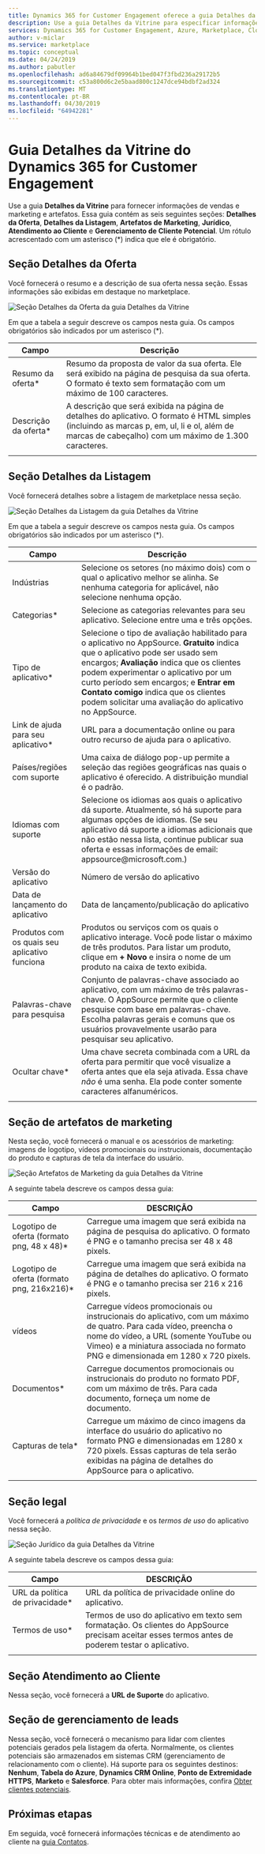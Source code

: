 ```yaml
---
title: Dynamics 365 for Customer Engagement oferece a guia Detalhes da vitrine | O Azure Marketplace
description: Use a guia Detalhes da Vitrine para especificar informações de vendas e marketing para uma oferta do Dynamics 365 for Customer Engagement.
services: Dynamics 365 for Customer Engagement, Azure, Marketplace, Cloud Partner Portal, AppSource
author: v-miclar
ms.service: marketplace
ms.topic: conceptual
ms.date: 04/24/2019
ms.author: pabutler
ms.openlocfilehash: ad6a84679df09964b1bed047f3fbd236a29172b5
ms.sourcegitcommit: c53a800d6c2e5baad800c1247dce94bdbf2ad324
ms.translationtype: MT
ms.contentlocale: pt-BR
ms.lasthandoff: 04/30/2019
ms.locfileid: "64942281"
---
```

# <a name="dynamics-365-for-customer-engagement-storefront-details-tab"></a>Guia Detalhes da Vitrine do Dynamics 365 for Customer Engagement

Use a guia **Detalhes da Vitrine** para fornecer informações de vendas e marketing e artefatos.  Essa guia contém as seis seguintes seções: **Detalhes da Oferta**, **Detalhes da Listagem**, **Artefatos de Marketing**, **Jurídico**, **Atendimento ao Cliente** e **Gerenciamento de Cliente Potencial**.  Um rótulo acrescentado com um asterisco (*) indica que ele é obrigatório.


## <a name="offer-details-section"></a>Seção Detalhes da Oferta

Você fornecerá o resumo e a descrição de sua oferta nessa seção.  Essas informações são exibidas em destaque no marketplace.
 
![Seção Detalhes da Oferta da guia Detalhes da Vitrine](./media/storefront-tab-offer-details.png)

Em que a tabela a seguir descreve os campos nesta guia. Os campos obrigatórios são indicados por um asterisco (*). 

|    **Campo**          |  **Descrição**               |
|  ---------------      |  ---------------               |
|  Resumo da oferta\*        | Resumo da proposta de valor da sua oferta. Ele será exibido na página de pesquisa da sua oferta. O formato é texto sem formatação com um máximo de 100 caracteres. |
|  Descrição da oferta\*    | A descrição que será exibida na página de detalhes do aplicativo. O formato é HTML simples (incluindo as marcas p, em, ul, li e ol, além de marcas de cabeçalho) com um máximo de 1.300 caracteres.  |
|  |  | 


## <a name="listing-details-section"></a>Seção Detalhes da Listagem

Você fornecerá detalhes sobre a listagem de marketplace nessa seção.

![Seção Detalhes da Listagem da guia Detalhes da Vitrine](./media/storefront-tab-listing-details.png)

Em que a tabela a seguir descreve os campos nesta guia. Os campos obrigatórios são indicados por um asterisco (*). 

|    **Campo**          |  **Descrição**               |
|  ---------------      |  ---------------               |
|  Indústrias           | Selecione os setores (no máximo dois) com o qual o aplicativo melhor se alinha. Se nenhuma categoria for aplicável, não selecione nenhuma opção.  |
|  Categorias\*         | Selecione as categorias relevantes para seu aplicativo. Selecione entre uma e três opções.  |
|  Tipo de aplicativo\*           | Selecione o tipo de avaliação habilitado para o aplicativo no AppSource. **Gratuito** indica que o aplicativo pode ser usado sem encargos; **Avaliação** indica que os clientes podem experimentar o aplicativo por um curto período sem encargos; e **Entrar em Contato comigo** indica que os clientes podem solicitar uma avaliação do aplicativo no AppSource.  |
| Link de ajuda para seu aplicativo\* | URL para a documentação online ou para outro recurso de ajuda para o aplicativo.  |
| Países/regiões com suporte | Uma caixa de diálogo pop-up permite a seleção das regiões geográficas nas quais o aplicativo é oferecido.  A distribuição mundial é o padrão. |
| Idiomas com suporte   | Selecione os idiomas aos quais o aplicativo dá suporte. Atualmente, só há suporte para algumas opções de idiomas.  (Se seu aplicativo dá suporte a idiomas adicionais que não estão nessa lista, continue publicar sua oferta e essas informações de email: appsource\@microsoft.com.)  |
| Versão do aplicativo           | Número de versão do aplicativo    |
| Data de lançamento do aplicativo      | Data de lançamento/publicação do aplicativo |
| Produtos com os quais seu aplicativo funciona | Produtos ou serviços com os quais o aplicativo interage. Você pode listar o máximo de três produtos. Para listar um produto, clique em **+ Novo** e insira o nome de um produto na caixa de texto exibida.  |
| Palavras-chave para pesquisa       | Conjunto de palavras-chave associado ao aplicativo, com um máximo de três palavras-chave.  O AppSource permite que o cliente pesquise com base em palavras-chave.  Escolha palavras gerais e comuns que os usuários provavelmente usarão para pesquisar seu aplicativo.  |
|  Ocultar chave\*           | Uma chave secreta combinada com a URL da oferta para permitir que você visualize a oferta antes que ela seja ativada.  Essa chave *não* é uma senha.  Ela pode conter somente caracteres alfanuméricos.  |
|  |  |


## <a name="marketing-artifacts-section"></a>Seção de artefatos de marketing

Nesta seção, você fornecerá o manual e os acessórios de marketing: imagens de logotipo, vídeos promocionais ou instrucionais, documentação do produto e capturas de tela da interface do usuário.

![Seção Artefatos de Marketing da guia Detalhes da Vitrine](./media/storefront-tab-market-artifacts.png)

A seguinte tabela descreve os campos dessa guia: 

|      Campo            |    DESCRIÇÃO                 |
|  ---------------      |  ---------------               |
| Logotipo de oferta (formato png, 48 x 48)\* | Carregue uma imagem que será exibida na página de pesquisa do aplicativo. O formato é PNG e o tamanho precisa ser 48 x 48 pixels. |
| Logotipo de oferta (formato png, 216x216)\* | Carregue uma imagem que será exibida na página de detalhes do aplicativo. O formato é PNG e o tamanho precisa ser 216 x 216 pixels. |
| vídeos                | Carregue vídeos promocionais ou instrucionais do aplicativo, com um máximo de quatro.  Para cada vídeo, preencha o nome do vídeo, a URL (somente YouTube ou Vimeo) e a miniatura associada no formato PNG e dimensionada em 1280 x 720 pixels.  | 
| Documentos\*             | Carregue documentos promocionais ou instrucionais do produto no formato PDF, com um máximo de três.  Para cada documento, forneça um nome de documento.  |
| Capturas de tela\*           | Carregue um máximo de cinco imagens da interface do usuário do aplicativo no formato PNG e dimensionadas em 1280 x 720 pixels.  Essas capturas de tela serão exibidas na página de detalhes do AppSource para o aplicativo. |
|  |  |


## <a name="legal-section"></a>Seção legal

Você fornecerá a *política de privacidade* e os *termos de uso* do aplicativo nessa seção.

![Seção Jurídico da guia Detalhes da Vitrine](./media/storefront-tab-legal.png)

A seguinte tabela descreve os campos dessa guia: 

|      Campo            |    DESCRIÇÃO                 |
|  ---------------      |  ---------------               |
| URL da política de privacidade\*    | URL da política de privacidade online do aplicativo.  |
| Termos de uso\*          | Termos de uso do aplicativo em texto sem formatação.  Os clientes do AppSource precisam aceitar esses termos antes de poderem testar o aplicativo. |
|  |  |


## <a name="customer-support-section"></a>Seção Atendimento ao Cliente

Nessa seção, você fornecerá a **URL de Suporte** do aplicativo.


## <a name="lead-management-section"></a>Seção de gerenciamento de leads

Nessa seção, você fornecerá o mecanismo para lidar com clientes potenciais gerados pela listagem da oferta.  Normalmente, os clientes potenciais são armazenados em sistemas CRM (gerenciamento de relacionamento com o cliente).  Há suporte para os seguintes destinos: **Nenhum**, **Tabela do Azure**, **Dynamics CRM Online**, **Ponto de Extremidade HTTPS**, **Marketo** e **Salesforce**.  Para obter mais informações, confira [Obter clientes potenciais](../../cloud-partner-portal-orig/cloud-partner-portal-get-customer-leads.md).


## <a name="next-steps"></a>Próximas etapas

Em seguida, você fornecerá informações técnicas e de atendimento ao cliente na [guia Contatos](./cpp-contacts-tab.md). 
